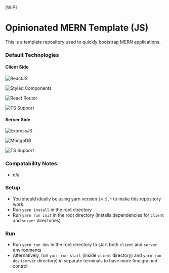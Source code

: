 [WIP]

# Opinionated MERN Template (JS)

This is a template repository used to quickly bootstrap MERN applications.

### Default Technologies

#### Client Side

![ReactJS](https://img.shields.io/badge/Framework-React%20JS-lightblue)

![Styled Components](https://img.shields.io/badge/Styling-styled--components-ff69b4)

![React Router](https://img.shields.io/badge/Routing-react--router-orange)

![TS Support](https://img.shields.io/badge/Optional%20Support-TypeScript%20-blue)

#### Server Side

![ExpressJS](https://img.shields.io/badge/Framework-Express%20JS-green)

![MongoDB](https://img.shields.io/badge/Database-MongoDB-darkgreen)

![TS Support](https://img.shields.io/badge/Optional%20Support-TypeScript%20-blue)

### Compatability Notes:
- n/a

### Setup
- You should ideally be using yarn version `14.5.*` to make this repository work.
- Run `yarn install` in the root directory
- Run `yarn run init` in the root directory (installs dependencies for `client` and `server` directories)

### Run
- Run `yarn run dev` in the root directory to start both `client` and `server` environments
- Alternatively, run `yarn run start` (inside `client` directory) and `yarn run dev` (`server` directory) in separate terminals to have more fine grained control

